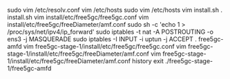 sudo vim /etc/resolv.conf 
vim /etc/hosts
sudo vim /etc/hosts
vim install.sh
. install.sh 
vim install/etc/free5gc/free5gc.conf
vim install/etc/free5gc/freeDiameter/amf.conf 
sudo sh -c 'echo 1 > /proc/sys/net/ipv4/ip_forward'
sudo iptables -t nat -A POSTROUTING -o ens3 -j MASQUERADE
sudo iptables -I INPUT -i uptun -j ACCEPT
. free5gc-amfd 
vim free5gc-stage-1/install/etc/free5gc/free5gc.conf 
vim free5gc-stage-1/install/etc/free5gc/freeDiameter/amf.conf 
vim free5gc-stage-1/install/etc/free5gc/freeDiameter/amf.conf 
history
exit
./free5gc-stage-1/free5gc-amfd